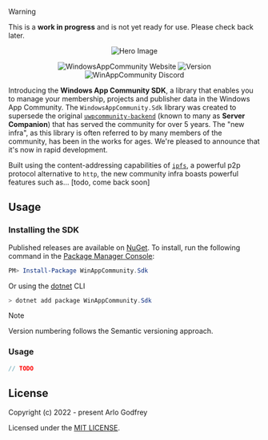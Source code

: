 > [!WARNING]
> This is a **work in progress** and is not yet ready for use. Please check back later.

<p align="center">
  <img alt="Hero Image" src="https://github.com/user-attachments/assets/ac6d3215-1633-4f09-af31-4203176e904d" />
</p>

<p align="center">
  <a style="text-decoration:none" href="https://windowsappcommunity.com/">
    <img src="https://img.shields.io/badge/Community-Website-teal" alt="WindowsAppCommunity Website" /></a>
  <a style="text-decoration:none" href="https://www.nuget.org/packages/WindowsAppCommunity.Sdk">
    <img src="https://img.shields.io/nuget/v/WindowsAppCommunity.Sdk.svg" alt="Version" /></a>
  <a style="text-decoration:none" href="https://dsc.gg/uwpc">
    <img src="https://img.shields.io/discord/372137812037730304?label=Discord&color=7289da" alt="WinAppCommunity Discord" /></a>
</p>

Introducing the **Windows App Community SDK**, a library that enables you to manage your membership, projects and publisher data in the Windows App Community.
The `WindowsAppCommunity.Sdk` library was created to supersede the original [`uwpcommunity-backend`](https://github.com/WindowsAppCommunity/uwpcommunity-backend) (known to many as **Server Companion**) that has served the community for over 5 years.
The "new infra", as this library is often referred to by many members of the community, has been in the works for ages. We're pleased to announce that it's now in rapid development.

Built using the content-addressing capabilities of [`ipfs`](https://ipfs.tech/), a powerful p2p protocol alternative to `http`, the new community infra boasts powerful features such as... [todo, come back soon]

<!--
## Features

- **x**: 
- **y**: 
- **z**:
-->

## Usage

### Installing the SDK

Published releases are available on [NuGet](https://www.nuget.org/packages/WindowsAppCommunity.Sdk). To install, run the following command in the [Package Manager Console](https://docs.nuget.org/docs/start-here/using-the-package-manager-console):
```ps1
PM> Install-Package WinAppCommunity.Sdk
``` 
Or using the [dotnet](https://docs.microsoft.com/en-us/dotnet/core/tools/dotnet) CLI

```ps1
> dotnet add package WinAppCommunity.Sdk
```

> [!NOTE]
> Version numbering follows the Semantic versioning approach.

### Usage

```cs
// TODO
```

## License

Copyright (c) 2022 - present Arlo Godfrey

Licensed under the [MIT LICENSE](./src/LICENSE.txt).
